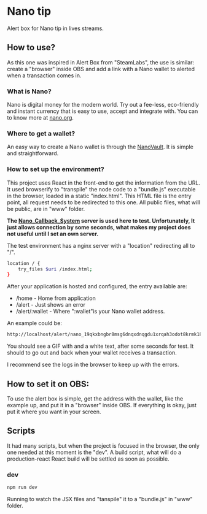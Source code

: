 # **Nano tip**

Alert box for Nano tip in lives streams.

## How to use?

As this one was inspired in Alert Box from "SteamLabs", the use is similar: create a "browser" inside OBS and add a link with a Nano wallet to alerted when a transaction comes in.

### What is Nano?

Nano is digital money for the modern world. Try out a fee-less, eco-friendly and instant currency that is easy to use, accept and integrate with. You can to know more at [nano.org](https://nano.org/).

### Where to get a wallet?

An easy way to create a Nano wallet is through the [NanoVault](https://nanovault.io/). It is simple and straightforward.

### How to set up the environment?

This project uses React in the front-end to get the information from the URL. It used browserify to "transpile" the node code to a "bundle.js" executable in the browser, loaded in a static "index.html". This HTML file is the entry point, all request needs to be redirected to this one. All public files, what will be public, are in "www" folder.

**The [Nano_Callback_System](https://github.com/jamescoxon/Nano_Callback_System) server is used here to test. Unfortunately, It just allows connection by some seconds, what makes my project does not useful until I set an own server.**

The test environment has a nginx server with a "location" redirecting all to "/".

```bash
location / {
	try_files $uri /index.html;
}
```

After your application is hosted and configured, the entry available are:

- /home - Home from application
- /alert - Just shows an error
- /alert/:wallet - Where ":wallet"is your Nano wallet address.

An example could be: 

```bash
http://localhost/alert/nano_19qkxbngbr8msg6dnqxdnqgdu1xrqah3odot8krmk18oihskca6hspcord9e
```

You should see a GIF with and a white text, after some seconds for test. It should to go out and back when your wallet receives a transaction.

I recommend see the logs in the browser to keep up with the errors.

## How to set it on OBS:

To use the alert box is simple, get the address with the wallet, like the example up, and put it in a "browser" inside OBS. If everything is okay, just put it where you want in your screen.

## Scripts

It had many scripts, but when the project is focused in the browser, the only one needed at this moment is the "dev". A build script, what will do a production-react React build will be settled as soon as possible.

### dev

```bash
npm run dev
```

Running to watch the JSX files and "tanspile" it to a "bundle.js" in "www" folder.